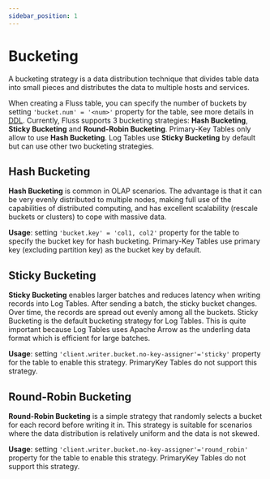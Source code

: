 ```yaml
---
sidebar_position: 1
---
```


# Bucketing

A bucketing strategy is a data distribution technique that divides table data into small pieces 
and distributes the data to multiple hosts and services.

When creating a Fluss table, you can specify the number of buckets by setting `'bucket.num' = '<num>'` property for the table, see more details in [DDL](/docs/engine-flink/ddl.md).
Currently, Fluss supports 3 bucketing strategies: **Hash Bucketing**, **Sticky Bucketing** and **Round-Robin Bucketing**.
Primary-Key Tables only allow to use **Hash Bucketing**. Log Tables use **Sticky Bucketing** by default but can use other two bucketing strategies.

## Hash Bucketing
**Hash Bucketing** is common in OLAP scenarios.
The advantage is that it can be very evenly distributed to multiple nodes, making full use of the capabilities of distributed computing, and has excellent
scalability (rescale buckets or clusters) to cope with massive data.

**Usage**: setting `'bucket.key' = 'col1, col2'` property for the table to specify the bucket key for hash bucketing.
Primary-Key Tables use primary key (excluding partition key) as the bucket key by default.

## Sticky Bucketing

**Sticky Bucketing** enables larger batches and reduces latency when writing records into Log Tables. After sending a batch, the sticky bucket changes. Over time, the records are spread out evenly among all the buckets.
Sticky Bucketing is the default bucketing strategy for Log Tables. This is quite important because Log Tables uses Apache Arrow as the underling data format which is efficient for large batches.

**Usage**: setting `'client.writer.bucket.no-key-assigner'='sticky'` property for the table to enable this strategy. PrimaryKey Tables do not support this strategy.

## Round-Robin Bucketing

**Round-Robin Bucketing** is a simple strategy that randomly selects a bucket for each record before writing it in. This strategy is suitable for scenarios where the data distribution is relatively uniform and the data is not skewed.

**Usage**: setting `'client.writer.bucket.no-key-assigner'='round_robin'` property for the table to enable this strategy. PrimaryKey Tables do not support this strategy.
